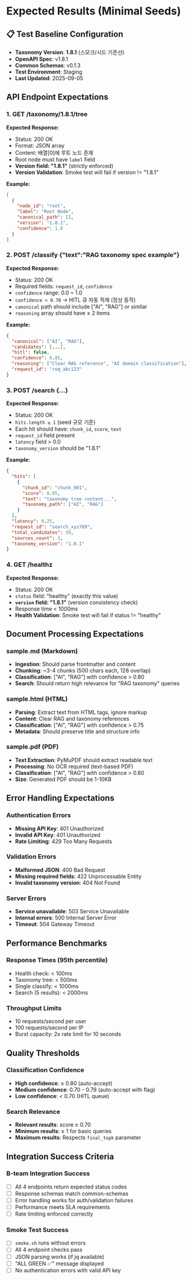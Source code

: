 # Expected Results (Minimal Seeds)

## 📋 Test Baseline Configuration
- **Taxonomy Version**: **1.8.1** (스모크/시드 기준선)
- **OpenAPI Spec**: v1.8.1
- **Common Schemas**: v0.1.3
- **Test Environment**: Staging
- **Last Updated**: 2025-09-05

## API Endpoint Expectations

### 1. GET /taxonomy/1.8.1/tree
**Expected Response:**
- Status: 200 OK
- Format: JSON array
- Content: 배열[0]에 루트 노드 존재
- Root node must have `label` field
- **Version field: "1.8.1"** (strictly enforced)
- **Version Validation**: Smoke test will fail if version != "1.8.1"

**Example:**
```json
[
  {
    "node_id": "root",
    "label": "Root Node",
    "canonical_path": [],
    "version": "1.8.1",
    "confidence": 1.0
  }
]
```

### 2. POST /classify {"text":"RAG taxonomy spec example"}
**Expected Response:**
- Status: 200 OK
- Required fields: `request_id`, `confidence`
- `confidence` range: 0.0 ~ 1.0
- `confidence < 0.70` → HITL 큐 자동 적재 (정상 동작)
- `canonical` path should include ["AI", "RAG"] or similar
- `reasoning` array should have ≥ 2 items

**Example:**
```json
{
  "canonical": ["AI", "RAG"],
  "candidates": [...],
  "hitl": false,
  "confidence": 0.85,
  "reasoning": ["Clear RAG reference", "AI domain classification"],
  "request_id": "req_abc123"
}
```

### 3. POST /search {...}
**Expected Response:**
- Status: 200 OK
- `hits.length ≥ 1` (seed 규모 기준)
- Each hit should have: `chunk_id`, `score`, `text`
- `request_id` field present
- `latency` field > 0.0
- `taxonomy_version` should be "1.8.1"

**Example:**
```json
{
  "hits": [
    {
      "chunk_id": "chunk_001", 
      "score": 0.95,
      "text": "taxonomy tree content...",
      "taxonomy_path": ["AI", "RAG"]
    }
  ],
  "latency": 0.25,
  "request_id": "search_xyz789",
  "total_candidates": 50,
  "sources_count": 3,
  "taxonomy_version": "1.8.1"
}
```

### 4. GET /healthz
**Expected Response:**
- Status: 200 OK
- `status` field: "healthy" (exactly this value)
- **`version` field: "1.8.1"** (version consistency check)
- Response time < 1000ms
- **Health Validation**: Smoke test will fail if status != "healthy"

## Document Processing Expectations

### sample.md (Markdown)
- **Ingestion**: Should parse frontmatter and content
- **Chunking**: ~3-4 chunks (500 chars each, 128 overlap)
- **Classification**: ["AI", "RAG"] with confidence > 0.80
- **Search**: Should return high relevance for "RAG taxonomy" queries

### sample.html (HTML) 
- **Parsing**: Extract text from HTML tags, ignore markup
- **Content**: Clear RAG and taxonomy references
- **Classification**: ["AI", "RAG"] with confidence > 0.75
- **Metadata**: Should preserve title and structure info

### sample.pdf (PDF)
- **Text Extraction**: PyMuPDF should extract readable text
- **Processing**: No OCR required (text-based PDF)
- **Classification**: ["AI", "RAG"] with confidence > 0.80
- **Size**: Generated PDF should be 1-10KB

## Error Handling Expectations

### Authentication Errors
- **Missing API Key**: 401 Unauthorized
- **Invalid API Key**: 401 Unauthorized 
- **Rate Limiting**: 429 Too Many Requests

### Validation Errors
- **Malformed JSON**: 400 Bad Request
- **Missing required fields**: 422 Unprocessable Entity
- **Invalid taxonomy version**: 404 Not Found

### Server Errors
- **Service unavailable**: 503 Service Unavailable
- **Internal errors**: 500 Internal Server Error
- **Timeout**: 504 Gateway Timeout

## Performance Benchmarks

### Response Times (95th percentile)
- Health check: < 100ms
- Taxonomy tree: < 500ms  
- Single classify: < 1000ms
- Search (5 results): < 2000ms

### Throughput Limits
- 10 requests/second per user
- 100 requests/second per IP
- Burst capacity: 2x rate limit for 10 seconds

## Quality Thresholds

### Classification Confidence
- **High confidence**: ≥ 0.80 (auto-accept)
- **Medium confidence**: 0.70 - 0.79 (auto-accept with flag)
- **Low confidence**: < 0.70 (HITL queue)

### Search Relevance
- **Relevant results**: score ≥ 0.70
- **Minimum results**: ≥ 1 for basic queries
- **Maximum results**: Respects `final_topk` parameter

## Integration Success Criteria

### B-team Integration Success
- [ ] All 4 endpoints return expected status codes
- [ ] Response schemas match common-schemas
- [ ] Error handling works for auth/validation failures
- [ ] Performance meets SLA requirements
- [ ] Rate limiting enforced correctly

### Smoke Test Success  
- [ ] `smoke.sh` runs without errors
- [ ] All 4 endpoint checks pass
- [ ] JSON parsing works (if jq available)
- [ ] "ALL GREEN ✅" message displayed
- [ ] No authentication errors with valid API key